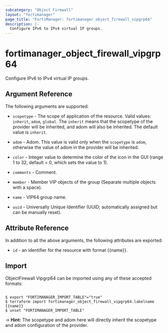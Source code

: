```yaml
---
subcategory: "Object Firewall"
layout: "fortimanager"
page_title: "FortiManager: fortimanager_object_firewall_vipgrp64"
description: |-
  Configure IPv6 to IPv4 virtual IP groups.
---
```


# fortimanager_object_firewall_vipgrp64
Configure IPv6 to IPv4 virtual IP groups.

## Argument Reference


The following arguments are supported:

* `scopetype` - The scope of application of the resource. Valid values: `inherit`, `adom`, `global`. The `inherit` means that the scopetype of the provider will be inherited, and adom will also be inherited. The default value is `inherit`.
* `adom` - Adom. This value is valid only when the `scopetype` is `adom`, otherwise the value of adom in the provider will be inherited.

* `color` - Integer value to determine the color of the icon in the GUI (range 1 to 32, default = 0, which sets the value to 1).
* `comments` - Comment.
* `member` - Member VIP objects of the group (Separate multiple objects with a space).
* `name` - VIP64 group name.
* `uuid` - Universally Unique Identifier (UUID; automatically assigned but can be manually reset).


## Attribute Reference

In addition to all the above arguments, the following attributes are exported:
* `id` - an identifier for the resource with format {{name}}.

## Import

ObjectFirewall Vipgrp64 can be imported using any of these accepted formats:
```

$ export "FORTIMANAGER_IMPORT_TABLE"="true"
$ terraform import fortimanager_object_firewall_vipgrp64.labelname {{name}}
$ unset "FORTIMANAGER_IMPORT_TABLE"
```
-> **Hint:** The scopetype and adom here will directly inherit the scopetype and adom configuration of the provider.
